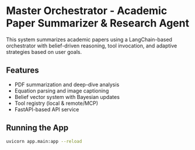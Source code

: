 # Master Orchestrator - Academic Paper Summarizer & Research Agent

This system summarizes academic papers using a LangChain-based orchestrator with belief-driven reasoning, tool invocation, and adaptive strategies based on user goals.

## Features
- PDF summarization and deep-dive analysis
- Equation parsing and image captioning
- Belief vector system with Bayesian updates
- Tool registry (local & remote/MCP)
- FastAPI-based API service

## Running the App

```bash
uvicorn app.main:app --reload
